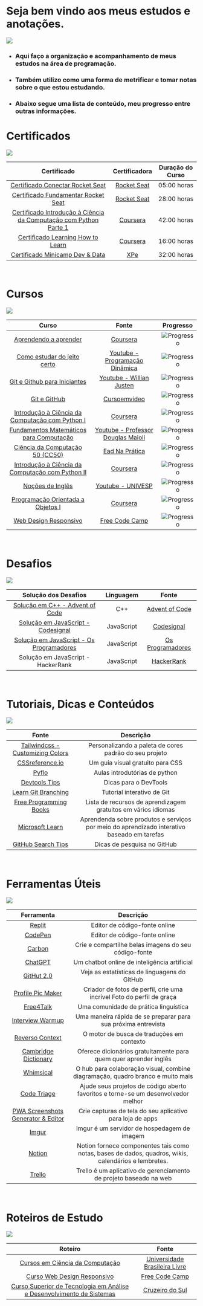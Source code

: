 # Seja bem vindo aos meus estudos e anotações.

<img src="https://i.pinimg.com/originals/3a/b6/d7/3ab6d77c8a571a2124f3d610b5ec2c97.png">

- ### Aqui faço a organização e acompanhamento de meus estudos na área de programação.

- ### Também utilizo como uma forma de metrificar e tomar notas sobre o que estou estudando.

- ### Abaixo segue uma lista de conteúdo, meu progresso entre outras informações.

# Certificados
<img src="https://i.pinimg.com/originals/dc/4b/24/dc4b24f1c2a110d7004d3317b948608f.png">

<br>

| Certificado | Certificadora | Duração do Curso |
|:-----------:|:-------------:|:-------:|
| [Certificado Conectar Rocket Seat](https://github.com/ValdineiJunior/roteiro-de-estudos/issues/82) | [Rocket Seat](https://app.rocketseat.com.br/) | 05:00 horas |
| [Certificado Fundamentar Rocket Seat](https://github.com/ValdineiJunior/roteiro-de-estudos/issues/81) | [Rocket Seat](https://app.rocketseat.com.br/) | 28:00 horas |
| [Certificado Introdução à Ciência da Computação com Python Parte 1](https://github.com/ValdineiJunior/roteiro-de-estudos/issues/78) | [Coursera](https://www.coursera.org/) | 42:00 horas |
| [Certificado Learning How to Learn](https://github.com/ValdineiJunior/roteiro-de-estudos/issues/51) | [Coursera](https://www.coursera.org/) | 16:00 horas |
| [Certificado Minicamp Dev & Data](https://github.com/ValdineiJunior/roteiro-de-estudos/issues/79) | [XPe](https://www.xpeducacao.com.br/) | 32:00 horas |

<br>

# Cursos
<img src="https://i.pinimg.com/originals/be/71/98/be7198d8041cd634aad98b501690a8de.png">

<br>

| Curso | Fonte | Progresso |
|:-----:|:-----:|:---------:|
| [Aprendendo a aprender](https://github.com/ValdineiJunior/roteiro-de-estudos/issues/8) | [Coursera](https://www.coursera.org/learn/aprender) | ![Progresso](https://progress-bar.dev/100/) |
| [Como estudar do jeito certo](https://github.com/ValdineiJunior/roteiro-de-estudos/issues/9) | [Youtube - Programação Dinâmica](https://www.youtube.com/playlist?list=PL5TJqBvpXQv7Q2lT7L7BrTrh6tgZY872s) | ![Progresso](https://progress-bar.dev/100/) |
| [Git e Github para Iniciantes](https://github.com/ValdineiJunior/roteiro-de-estudos/issues/10) | [Youtube - Willian Justen](https://www.youtube.com/playlist?list=PLlAbYrWSYTiPA2iEiQ2PF_A9j__C4hi0A) | ![Progresso](https://progress-bar.dev/100/) |
| [Git e GitHub](https://github.com/ValdineiJunior/roteiro-de-estudos/issues/23) | [Cursoemvideo](https://www.cursoemvideo.com/curso/curso-de-git-e-github/) | ![Progresso](https://progress-bar.dev/100/) |
| [Introdução à Ciência da Computação com Python I](https://github.com/ValdineiJunior/roteiro-de-estudos/issues/24) | [Coursera](https://www.coursera.org/learn/ciencia-computacao-python-conceitos) | ![Progresso](https://progress-bar.dev/100/) |
| [Fundamentos Matemáticos para Computação](https://github.com/ValdineiJunior/roteiro-de-estudos/issues/54) | [Youtube - Professor Douglas Maioli](https://www.youtube.com/playlist?list=PLrOyM49ctTx-HWypJVvn_zMO1o7oOAfVx) | ![Progresso](https://progress-bar.dev/100/) |
| [Ciência da Computação 50 (CC50)](https://github.com/ValdineiJunior/roteiro-de-estudos/issues/4) | [Ead Na Prática](https://ead.napratica.org.br/enrollments/8929084/courses/84414) | ![Progresso](https://progress-bar.dev/78/) |
| [Introdução à Ciência da Computação com Python II](https://github.com/ValdineiJunior/roteiro-de-estudos/issues/36) | [Coursera](https://www.coursera.org/learn/ciencia-computacao-python-conceitos-2) | ![Progresso](https://progress-bar.dev/12/) |
| [Noções de Inglês](https://github.com/ValdineiJunior/roteiro-de-estudos/issues/35) | [Youtube - UNIVESP](https://www.youtube.com/playlist?list=PLxI8Can9yAHeYb4-3dXwiY2Z9VdqhnqpM) | ![Progresso](https://progress-bar.dev/100/) |
| [Programação Orientada a Objetos I](https://github.com/ValdineiJunior/roteiro-de-estudos/issues/37) | [Coursera](https://www.coursera.org/learn/lab-poo-parte-1) | ![Progresso](https://progress-bar.dev/6/) |
| [Web Design Responsivo](https://github.com/ValdineiJunior/roteiro-de-estudos/issues/2) | [Free Code Camp](https://www.freecodecamp.org/learn) | ![Progresso](https://progress-bar.dev/95/) |

<br>

# Desafios
<img src="https://i.pinimg.com/originals/1d/a4/d7/1da4d788716cfd18e196e0458fe89c60.png">

<br>

| Solução dos Desafios | Linguagem | Fonte |
|:--------:|:---------:|:-----:|
| [Solução em C++ - Advent of Code](https://github.com/ValdineiJunior/roteiro-de-estudos/issues/27) | C++ | [Advent of Code](https://adventofcode.com/) |
| [Solução em JavaScript - Codesignal](https://github.com/ValdineiJunior/roteiro-de-estudos/issues/40) | JavaScript | [Codesignal](https://codesignal.com/) |
| [Solução em JavaScript - Os Programadores](https://github.com/ValdineiJunior/roteiro-de-estudos/issues/87) | JavaScript | [Os Programadores](https://www.osprogramadores.com/desafios/) |
| Solução em JavaScript - HackerRank | JavaScript | [HackerRank](https://www.hackerrank.com/) |

<br>

# Tutoriais, Dicas e Conteúdos
<img src="https://i.pinimg.com/originals/a8/a5/76/a8a576bf5beea36acd5ad1774b65d516.png">

<br>

| Fonte | Descrição |
|:-----:|:-----:|
| [Tailwindcss - Customizing Colors](https://tailwindcss.com/docs/customizing-colors) | Personalizando a paleta de cores padrão do seu projeto |
| [CSSreference.io](https://cssreference.io/) | Um guia visual gratuito para CSS |
| [Pyflo](https://pyflo.net/intro/) | Aulas introdutórias de python |
| [Devtools Tips](https://devtoolstips.org/) | Dicas para o DevTools |
| [Learn Git Branching](https://learngitbranching.js.org/?locale=pt_BR) | Tutorial interativo de Git |
| [Free Programming Books](https://ebookfoundation.github.io/free-programming-books-search/) | Lista de recursos de aprendizagem gratuitos em vários idiomas |
| [Microsoft Learn](https://learn.microsoft.com/pt-br/) | Aprendenda sobre produtos e serviços por meio do aprendizado interativo baseado em tarefas |
| [GitHub Search Tips](https://www.freecodecamp.org/news/github-search-tips/?fbclid=IwAR0LbALWrCRhy2WClwoKKfcAyvIyZTHys6zYtEVkERd2pEMDUN0vA5C5PVw) | Dicas de pesquisa no GitHub |

<br>

# Ferramentas Úteis
<img src="https://i.pinimg.com/originals/d2/fe/60/d2fe60be9ebbfaf4e7fec5a7f9c48696.png">

<br>

| Ferramenta | Descrição |
|:-----:|:-----:|
| [Replit](https://replit.com/~) | Editor de código-fonte online |
| [CodePen](https://codepen.io/) | Editor de código-fonte online |
| [Carbon](https://carbon.now.sh/) | Crie e compartilhe belas imagens do seu código-fonte |
| [ChatGPT](https://chat.openai.com/) | Um chatbot online de inteligência artificial |
| [GitHut 2.0](https://madnight.github.io/githut/#/pull_requests/2023/2) | Veja as estatísticas de linguagens do GitHub |
| [Profile Pic Maker](https://pfpmaker.com/) | Criador de fotos de perfil, crie uma incrível Foto do perfil de graça |
| [Free4Talk](https://www.free4talk.com/) | Uma comunidade de prática linguística |
| [Interview Warmup](https://grow.google/certificates/interview-warmup/) | Uma maneira rápida de se preparar para sua próxima entrevista |
| [Reverso Context](https://context.reverso.net/traducao/ingles-portugues/nearly) | O motor de busca de traduções em contexto |
| [Cambridge Dictionary](https://dictionary.cambridge.org/pt/) | Oferece dicionários gratuitamente para quem quer aprender inglês |
| [Whimsical](https://whimsical.com/) | O hub para colaboração visual, combine diagramação, quadro branco e muito mais |
| [Code Triage](https://www.codetriage.com/) | Ajude seus projetos de código aberto favoritos e torne-se um desenvolvedor melhor |
| [PWA Screenshots Generator & Editor](https://progressier.com/pwa-screenshots-generator) | Crie capturas de tela do seu aplicativo para loja de apps |
| [Imgur](https://imgur.com/) | Imgur é um servidor de hospedagem de imagem |
| [Notion](https://www.notion.so/) | Notion fornece componentes tais como notas, bases de dados, quadros, wikis, calendários e lembretes. |
| [Trello](https://trello.com/home) | Trello é um aplicativo de gerenciamento de projeto baseado na web |

<br>

# Roteiros de Estudo
<img src="https://i.pinimg.com/originals/a9/e0/a0/a9e0a03eff5f7db2f580e0abcbc3fa9c.png">

<br>

| Roteiro | Fonte |
|:-----:|:-----:|
| [Cursos em Ciência da Computação](https://github.com/ValdineiJunior/roteiro-de-estudos/issues/1) | [Universidade Brasileira Livre](https://github.com/Universidade-Livre/ciencia-da-computacao) |
| [Curso Web Design Responsivo](https://github.com/ValdineiJunior/roteiro-de-estudos/issues/88) | [Free Code Camp](https://www.freecodecamp.org/learn/) |
| [Curso Superior de Tecnologia em Análise e Desenvolvimento de Sistemas](https://github.com/ValdineiJunior/roteiro-de-estudos/issues/80) | [Cruzeiro do Sul](https://www.cruzeirodosulvirtual.com.br/) |
